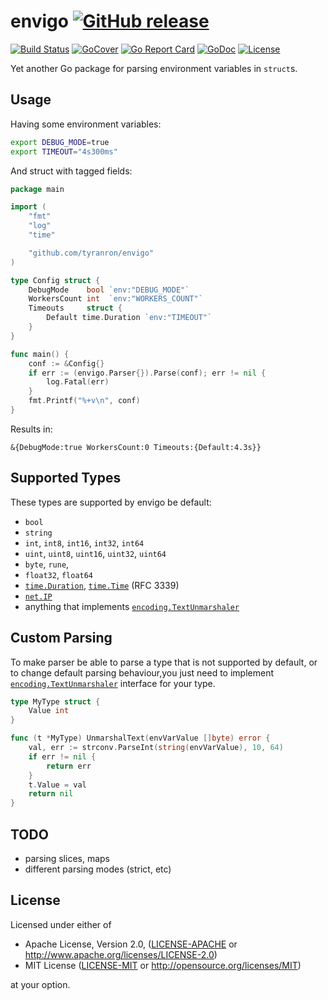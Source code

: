 envigo [![GitHub release](https://img.shields.io/github/release/tyranron/envigo.svg)](https://github.com/tyranron/envigo/releases)
======

[![Build Status](https://travis-ci.org/tyranron/envigo.svg?branch=master)](https://travis-ci.org/tyranron/envigo)
[![GoCover](https://gocover.io/_badge/github.com/tyranron/envigo)](https://gocover.io/github.com/tyranron/envigo)
[![Go Report Card](https://goreportcard.com/badge/github.com/tyranron/envigo)](https://goreportcard.com/report/github.com/tyranron/envigo)
[![GoDoc](https://godoc.org/github.com/tyranron/envigo?status.svg)](https://godoc.org/github.com/tyranron/envigo)
[![License](https://img.shields.io/badge/license-MIT%2FApache--2.0-blue.svg)](#license)

Yet another Go package for parsing environment variables in `struct`s.




## Usage

Having some environment variables:
```bash
export DEBUG_MODE=true
export TIMEOUT="4s300ms"
```

And struct with tagged fields:
```go
package main

import (
	"fmt"
	"log"
	"time"

	"github.com/tyranron/envigo"
)

type Config struct {
	DebugMode    bool `env:"DEBUG_MODE"`
	WorkersCount int  `env:"WORKERS_COUNT"`
	Timeouts     struct {
		Default time.Duration `env:"TIMEOUT"`
	}
}

func main() {
	conf := &Config{}
	if err := (envigo.Parser{}).Parse(conf); err != nil {
		log.Fatal(err)
	}
	fmt.Printf("%+v\n", conf)
}
```

Results in:
```
&{DebugMode:true WorkersCount:0 Timeouts:{Default:4.3s}}
```




## Supported Types

These types are supported by envigo be default:

- `bool`
- `string`
- `int`, `int8`, `int16`, `int32`, `int64`
- `uint`, `uint8`, `uint16`, `uint32`, `uint64`
- `byte`, `rune`,
- `float32`, `float64`
- [`time.Duration`][1], [`time.Time`][4] (RFC 3339)
- [`net.IP`][3]
- anything that implements [`encoding.TextUnmarshaler`][2]




## Custom Parsing

To make parser be able to parse a type that is not supported by default, or to change default parsing behaviour,you just need to implement [`encoding.TextUnmarshaler`][2] interface for your type.
 
```go
type MyType struct {
	Value int
}

func (t *MyType) UnmarshalText(envVarValue []byte) error {
	val, err := strconv.ParseInt(string(envVarValue), 10, 64)
	if err != nil {
		return err
	}
	t.Value = val
	return nil
}
```




## TODO

- parsing slices, maps
- different parsing modes (strict, etc)




## License

Licensed under either of

- Apache License, Version 2.0, ([LICENSE-APACHE](LICENSE-APACHE) or http://www.apache.org/licenses/LICENSE-2.0)
- MIT License ([LICENSE-MIT](LICENSE-MIT) or http://opensource.org/licenses/MIT)

at your option.




[1]: https://golang.org/pkg/time/#Duration
[2]: https://golang.org/pkg/encoding/#TextUnmarshaler
[3]: https://golang.org/pkg/net/#IP
[4]: https://golang.org/pkg/time/#Time

